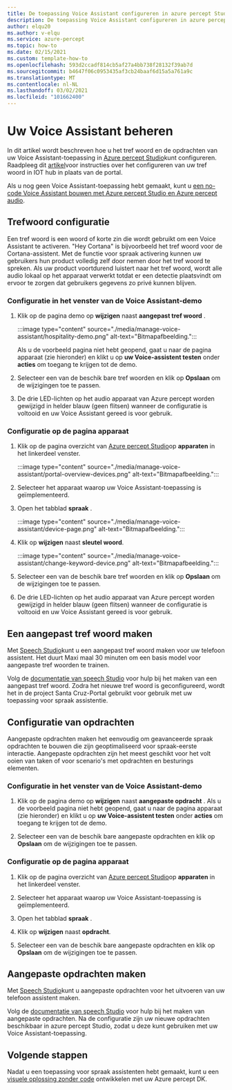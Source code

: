 ```yaml
---
title: De toepassing Voice Assistant configureren in azure percept Studio
description: De toepassing Voice Assistant configureren in azure percept Studio
author: elqu20
ms.author: v-elqu
ms.service: azure-percept
ms.topic: how-to
ms.date: 02/15/2021
ms.custom: template-how-to
ms.openlocfilehash: 593d2ccadf814cb5af27a4bb738f28132f39ab7d
ms.sourcegitcommit: b4647f06c0953435af3cb24baaf6d15a5a761a9c
ms.translationtype: MT
ms.contentlocale: nl-NL
ms.lasthandoff: 03/02/2021
ms.locfileid: "101662400"
---
```

# <a name="managing-your-voice-assistant"></a>Uw Voice Assistant beheren

In dit artikel wordt beschreven hoe u het tref woord en de opdrachten van uw Voice Assistant-toepassing in [Azure percept Studio](https://go.microsoft.com/fwlink/?linkid=2135819)kunt configureren. Raadpleeg dit [artikel](./how-to-configure-voice-assistant.md)voor instructies over het configureren van uw tref woord in IOT hub in plaats van de portal.

Als u nog geen Voice Assistant-toepassing hebt gemaakt, kunt u [een no-code Voice Assistant bouwen met Azure percept Studio en Azure percept audio](./tutorial-no-code-speech.md).

## <a name="keyword-configuration"></a>Trefwoord configuratie

Een tref woord is een woord of korte zin die wordt gebruikt om een Voice Assistant te activeren. "Hey Cortana" is bijvoorbeeld het tref woord voor de Cortana-assistent. Met de functie voor spraak activering kunnen uw gebruikers hun product volledig zelf door nemen door het tref woord te spreken. Als uw product voortdurend luistert naar het tref woord, wordt alle audio lokaal op het apparaat verwerkt totdat er een detectie plaatsvindt om ervoor te zorgen dat gebruikers gegevens zo privé kunnen blijven.

### <a name="configuration-within-the-voice-assistant-demo-window"></a>Configuratie in het venster van de Voice Assistant-demo

1. Klik op de pagina demo op **wijzigen** naast **aangepast tref woord** .

    :::image type="content" source="./media/manage-voice-assistant/hospitality-demo.png" alt-text="Bitmapafbeelding.":::

    Als u de voorbeeld pagina niet hebt geopend, gaat u naar de pagina apparaat (zie hieronder) en klikt u op **uw Voice-assistent testen** onder **acties** om toegang te krijgen tot de demo.

1. Selecteer een van de beschik bare tref woorden en klik op **Opslaan** om de wijzigingen toe te passen.

1. De drie LED-lichten op het audio apparaat van Azure percept worden gewijzigd in helder blauw (geen flitsen) wanneer de configuratie is voltooid en uw Voice Assistant gereed is voor gebruik.

### <a name="configuration-within-the-device-page"></a>Configuratie op de pagina apparaat

1. Klik op de pagina overzicht van [Azure percept Studio](https://go.microsoft.com/fwlink/?linkid=2135819)op **apparaten** in het linkerdeel venster.

    :::image type="content" source="./media/manage-voice-assistant/portal-overview-devices.png" alt-text="Bitmapafbeelding.":::

1. Selecteer het apparaat waarop uw Voice Assistant-toepassing is geïmplementeerd.

1. Open het tabblad **spraak** .

    :::image type="content" source="./media/manage-voice-assistant/device-page.png" alt-text="Bitmapafbeelding.":::

1. Klik op **wijzigen** naast **sleutel woord**.

    :::image type="content" source="./media/manage-voice-assistant/change-keyword-device.png" alt-text="Bitmapafbeelding.":::

1. Selecteer een van de beschik bare tref woorden en klik op **Opslaan** om de wijzigingen toe te passen.

1. De drie LED-lichten op het audio apparaat van Azure percept worden gewijzigd in helder blauw (geen flitsen) wanneer de configuratie is voltooid en uw Voice Assistant gereed is voor gebruik.

## <a name="create-a-custom-keyword"></a>Een aangepast tref woord maken

Met [Speech Studio](https://speech.microsoft.com/)kunt u een aangepast tref woord maken voor uw telefoon assistent. Het duurt Maxi maal 30 minuten om een basis model voor aangepaste tref woorden te trainen.

Volg de [documentatie van speech Studio](https://docs.microsoft.com/azure/cognitive-services/speech-service/speech-devices-sdk-create-kws) voor hulp bij het maken van een aangepast tref woord. Zodra het nieuwe tref woord is geconfigureerd, wordt het in de project Santa Cruz-Portal gebruikt voor gebruik met uw toepassing voor spraak assistentie.

## <a name="commands-configuration"></a>Configuratie van opdrachten

Aangepaste opdrachten maken het eenvoudig om geavanceerde spraak opdrachten te bouwen die zijn geoptimaliseerd voor spraak-eerste interactie. Aangepaste opdrachten zijn het meest geschikt voor het volt ooien van taken of voor scenario's met opdrachten en besturings elementen.

### <a name="configuration-within-the-voice-assistant-demo-window"></a>Configuratie in het venster van de Voice Assistant-demo

1. Klik op de pagina demo op **wijzigen** naast **aangepaste opdracht** . Als u de voorbeeld pagina niet hebt geopend, gaat u naar de pagina apparaat (zie hieronder) en klikt u op **uw Voice-assistent testen** onder **acties** om toegang te krijgen tot de demo.

1. Selecteer een van de beschik bare aangepaste opdrachten en klik op **Opslaan** om de wijzigingen toe te passen.

### <a name="configuration-within-the-device-page"></a>Configuratie op de pagina apparaat

1. Klik op de pagina overzicht van [Azure percept Studio](https://go.microsoft.com/fwlink/?linkid=2135819)op **apparaten** in het linkerdeel venster.

1. Selecteer het apparaat waarop uw Voice Assistant-toepassing is geïmplementeerd.

1. Open het tabblad **spraak** .

1. Klik op **wijzigen** naast **opdracht**.

1. Selecteer een van de beschik bare aangepaste opdrachten en klik op **Opslaan** om de wijzigingen toe te passen.

## <a name="create-custom-commands"></a>Aangepaste opdrachten maken

Met [Speech Studio](https://speech.microsoft.com/)kunt u aangepaste opdrachten voor het uitvoeren van uw telefoon assistent maken.

Volg de [documentatie van speech Studio](https://docs.microsoft.com/azure/cognitive-services/speech-service/quickstart-custom-commands-application) voor hulp bij het maken van aangepaste opdrachten. Na de configuratie zijn uw nieuwe opdrachten beschikbaar in azure percept Studio, zodat u deze kunt gebruiken met uw Voice Assistant-toepassing.

## <a name="next-steps"></a>Volgende stappen

Nadat u een toepassing voor spraak assistenten hebt gemaakt, kunt u een [visuele oplossing zonder code](./tutorial-nocode-vision.md) ontwikkelen met uw Azure percept DK.